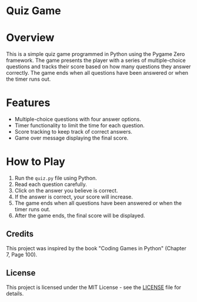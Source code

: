 # Quiz Game

# Overview
This is a simple quiz game programmed in Python using the Pygame Zero framework. 
The game presents the player with a series of multiple-choice questions and tracks their score based on how many questions they answer correctly.
 The game ends when all questions have been answered or when the timer runs out.

# Features
- Multiple-choice questions with four answer options.
- Timer functionality to limit the time for each question.
- Score tracking to keep track of correct answers.
- Game over message displaying the final score.

# How to Play
1. Run the `quiz.py` file using Python.
2. Read each question carefully.
3. Click on the answer you believe is correct.
4. If the answer is correct, your score will increase.
5. The game ends when all questions have been answered or when the timer runs out.
6. After the game ends, the final score will be displayed.

## Credits
This project was inspired by the book "Coding Games in Python" (Chapter 7, Page 100).

## License
This project is licensed under the MIT License - see the [LICENSE](LICENSE) file for details.
